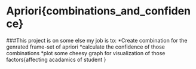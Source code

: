 Apriori{combinations_and_confidence}
=====================================

###This project is on some else my job is to:
	*Create combination for the genrated frame-set of apriori
	*calculate the confidence of those combinations
	*plot some cheesy graph for visualization of those factors{affecting acadamics of student }
	
